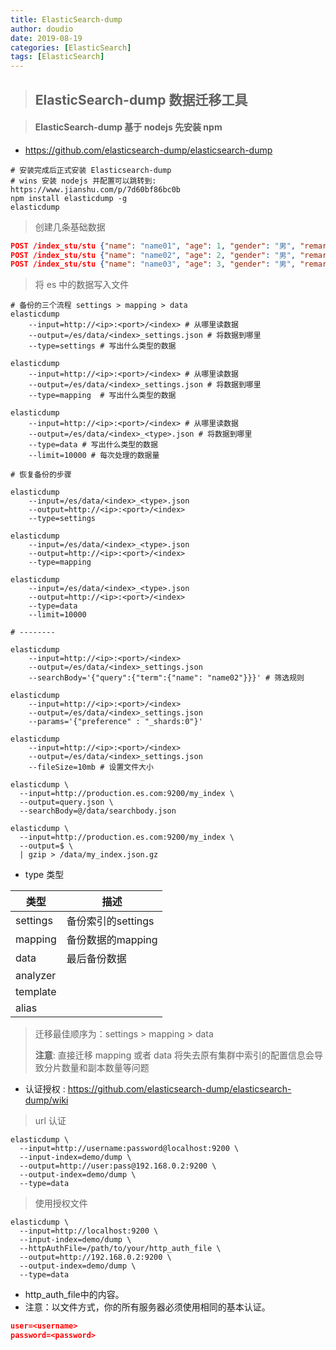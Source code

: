 ```yaml
---
title: ElasticSearch-dump
author: doudio
date: 2019-08-19
categories: [ElasticSearch]
tags: [ElasticSearch]
---
```


> ## ElasticSearch-dump 数据迁移工具

> #### ElasticSearch-dump 基于 nodejs 先安装 npm

* https://github.com/elasticsearch-dump/elasticsearch-dump

```shell
# 安装完成后正式安装 Elasticsearch-dump
# wins 安装 nodejs 并配置可以跳转到: https://www.jianshu.com/p/7d60bf86bc0b
npm install elasticdump -g
elasticdump
```

> 创建几条基础数据

```json
POST /index_stu/stu {"name": "name01", "age": 1, "gender": "男", "remark": "remark01"}
POST /index_stu/stu {"name": "name02", "age": 2, "gender": "男", "remark": "remark02"}
POST /index_stu/stu {"name": "name03", "age": 3, "gender": "男", "remark": "remark03"}
```

> 将 es 中的数据写入文件

```shell
# 备份的三个流程 settings > mapping > data
elasticdump 
    --input=http://<ip>:<port>/<index> # 从哪里读数据 
    --output=/es/data/<index>_settings.json # 将数据到哪里 
    --type=settings # 写出什么类型的数据

elasticdump 
    --input=http://<ip>:<port>/<index> # 从哪里读数据 
    --output=/es/data/<index>_settings.json # 将数据到哪里 
    --type=mapping  # 写出什么类型的数据

elasticdump 
    --input=http://<ip>:<port>/<index> # 从哪里读数据 
    --output=/es/data/<index>_<type>.json # 将数据到哪里 
    --type=data # 写出什么类型的数据
    --limit=10000 # 每次处理的数据量

# 恢复备份的步骤

elasticdump
    --input=/es/data/<index>_<type>.json
    --output=http://<ip>:<port>/<index>
    --type=settings

elasticdump
    --input=/es/data/<index>_<type>.json
    --output=http://<ip>:<port>/<index>
    --type=mapping

elasticdump
    --input=/es/data/<index>_<type>.json
    --output=http://<ip>:<port>/<index>
    --type=data
    --limit=10000

# --------
	
elasticdump
	--input=http://<ip>:<port>/<index>
	--output=/es/data/<index>_settings.json
	--searchBody='{"query":{"term":{"name": "name02"}}}' # 筛选规则

elasticdump
	--input=http://<ip>:<port>/<index>
	--output=/es/data/<index>_settings.json
	--params='{"preference" : "_shards:0"}'

elasticdump
	--input=http://<ip>:<port>/<index>
	--output=/es/data/<index>_settings.json
	--fileSize=10mb # 设置文件大小

elasticdump \
  --input=http://production.es.com:9200/my_index \
  --output=query.json \
  --searchBody=@/data/searchbody.json  

elasticdump \
  --input=http://production.es.com:9200/my_index \
  --output=$ \
  | gzip > /data/my_index.json.gz
```

* type 类型

| 类型     | 描述               |
| -------- | ------------------ |
| settings | 备份索引的settings |
| mapping  | 备份数据的mapping  |
| data     | 最后备份数据       |
| analyzer |                    |
| template |                    |
| alias    |                    |

> 迁移最佳顺序为：settings > mapping > data
>
> **注意**: 直接迁移 mapping 或者 data 将失去原有集群中索引的配置信息会导致分片数量和副本数量等问题

* 认证授权 : https://github.com/elasticsearch-dump/elasticsearch-dump/wiki

> url 认证

```shell
elasticdump \
  --input=http://username:password@localhost:9200 \
  --input-index=demo/dump \
  --output=http://user:pass@192.168.0.2:9200 \
  --output-index=demo/dump \
  --type=data
```

> 使用授权文件

```shell
elasticdump \
  --input=http://localhost:9200 \
  --input-index=demo/dump \
  --httpAuthFile=/path/to/your/http_auth_file \
  --output=http://192.168.0.2:9200 \
  --output-index=demo/dump \
  --type=data
```

* http_auth_file中的内容。
* 注意：以文件方式，你的所有服务器必须使用相同的基本认证。

```json
user=<username>
password=<password>
```